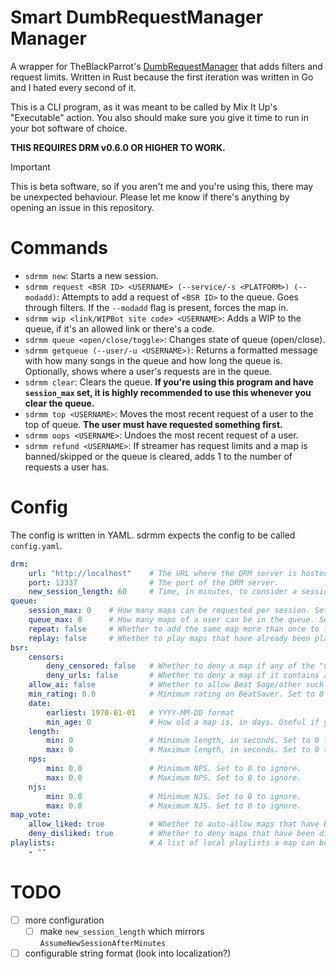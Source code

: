 # Smart DumbRequestManager Manager

A wrapper for TheBlackParrot's [DumbRequestManager](https://github.com/TheBlackParrot/DumbRequestManager) that adds filters and request limits. Written in Rust because the first iteration was written in Go and I hated every second of it.

This is a CLI program, as it was meant to be called by Mix It Up's "Executable" action. You also should make sure you give it time to run in your bot software of choice.

**THIS REQUIRES DRM v0.6.0 OR HIGHER TO WORK.**

> [!IMPORTANT]
> This is beta software, so if you aren't me and you're using this, there may be unexpected behaviour. Please let me know if there's anything by opening an issue in this repository.

# Commands

- `sdrmm new`: Starts a new session.
- `sdrmm request <BSR ID> <USERNAME> (--service/-s <PLATFORM>) (--modadd)`: Attempts to add a request of `<BSR ID>` to the queue. Goes through filters. If the `--modadd` flag is present, forces the map in.
- `sdrmm wip <link/WIPBot site code> <USERNAME>`: Adds a WIP to the queue, if it's an allowed link or there's a code.
- `sdrmm queue <open/close/toggle>`: Changes state of queue (open/close).
- `sdrmm getqueue (--user/-u <USERNAME>)`: Returns a formatted message with how many songs in the queue and how long the queue is. Optionally, shows where a user's requests are in the queue.
- `sdrmm clear`: Clears the queue. **If you're using this program and have `session_max` set, it is highly recommended to use this whenever you clear the queue.**
- `sdrmm top <USERNAME>`: Moves the most recent request of a user to the top of queue. **The user must have requested something first.**
- `sdrmm oops <USERNAME>`: Undoes the most recent request of a user.
- `sdrmm refund <USERNAME>`: If streamer has request limits and a map is banned/skipped or the queue is cleared, adds 1 to the number of requests a user has.

# Config

The config is written in YAML. sdrmm expects the config to be called `config.yaml`.

```yaml
drm:
    url: "http://localhost"    # The URL where the DRM server is hosted.
    port: 13337                # The port of the DRM server.
    new_session_length: 60     # Time, in minutes, to consider a session "new".
queue:
    session_max: 0    # How many maps can be requested per session. Set to 0 to ignore.
    queue_max: 0      # How many maps of a user can be in the queue. Set to 0 to ignore.
    repeat: false     # Whether to add the same map more than once to the queue.
    replay: false     # Whether to play maps that have already been played this session.
bsr:
    censors:
        deny_censored: false   # Whether to deny a map if any of the "Censor" fields are true.
        deny_urls: false       # Whether to deny a map if it contains any domains. Depends on `deny_censored`.
    allow_ai: false            # Whether to allow Beat Sage/other such AI maps. Honestly, leave this false.
    min_rating: 0.0            # Minimum rating on BeatSaver. Set to 0 to ignore.
    date:
        earliest: 1970-01-01   # YYYY-MM-DD format
        min_age: 0             # How old a map is, in days. Useful if you don't want users to request new maps.
    length:
        min: 0                 # Minimum length, in seconds. Set to 0 to ignore.
        max: 0                 # Maximum length, in seconds. Set to 0 to ignore.
    nps:
        min: 0.0               # Minimum NPS. Set to 0 to ignore.
        max: 0.0               # Maximum NPS. Set to 0 to ignore.
    njs: 
        min: 0.0               # Minimum NJS. Set to 0 to ignore.
        max: 0.0               # Maximum NJS. Set to 0 to ignore.
map_vote:
    allow_liked: true          # Whether to auto-allow maps that have been liked.
    deny_disliked: true        # Whether to deny maps that have been disliked.
playlists:                     # A list of local playlists a map can be in, in order to auto-allow the map. Can be empty.
    - ""    
```

# TODO
- [ ] more configuration
  - [ ] make `new_session_length` which mirrors `AssumeNewSessionAfterMinutes` 
- [ ] configurable string format (look into localization?)